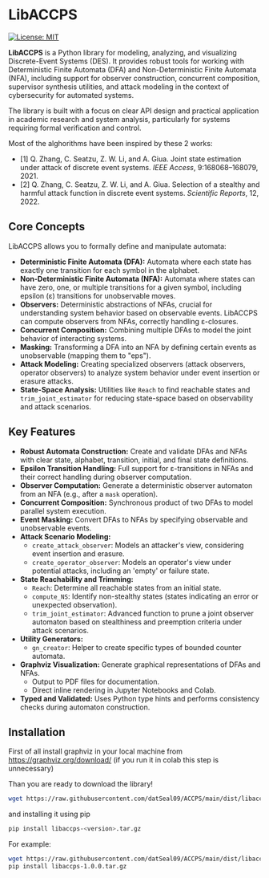 # LibACCPS

[![License: MIT](https://img.shields.io/badge/License-MIT-yellow.svg?style=flat-square)](https://opensource.org/licenses/MIT)

**LibACCPS** is a Python library for modeling, analyzing, and visualizing Discrete-Event Systems (DES). It provides robust tools for working with Deterministic Finite Automata (DFA) and Non-Deterministic Finite Automata (NFA), including support for observer construction, concurrent composition, supervisor synthesis utilities, and attack modeling in the context of cybersecurity for automated systems.

The library is built with a focus on clear API design and practical application in academic research and system analysis, particularly for systems requiring formal verification and control.

Most of the alghorithms have been inspired by these 2 works:
* \[1] Q. Zhang, C. Seatzu, Z. W. Li, and A. Giua. Joint state estimation under attack of discrete event systems. *IEEE Access*, 9:168068–168079, 2021.
* \[2] Q. Zhang, C. Seatzu, Z. W. Li, and A. Giua. Selection of a stealthy and harmful attack function in discrete event systems. *Scientific Reports*, 12, 2022.


## Core Concepts

LibACCPS allows you to formally define and manipulate automata:

* **Deterministic Finite Automata (DFA):** Automata where each state has exactly one transition for each symbol in the alphabet.
* **Non-Deterministic Finite Automata (NFA):** Automata where states can have zero, one, or multiple transitions for a given symbol, including epsilon (ε) transitions for unobservable moves.
* **Observers:** Deterministic abstractions of NFAs, crucial for understanding system behavior based on observable events. LibACCPS can compute observers from NFAs, correctly handling ε-closures.
* **Concurrent Composition:** Combining multiple DFAs to model the joint behavior of interacting systems.
* **Masking:** Transforming a DFA into an NFA by defining certain events as unobservable (mapping them to "eps").
* **Attack Modeling:** Creating specialized observers (attack observers, operator observers) to analyze system behavior under event insertion or erasure attacks.
* **State-Space Analysis:** Utilities like `Reach` to find reachable states and `trim_joint_estimator` for reducing state-space based on observability and attack scenarios.

## Key Features

* **Robust Automata Construction:** Create and validate DFAs and NFAs with clear state, alphabet, transition, initial, and final state definitions.
* **Epsilon Transition Handling:** Full support for ε-transitions in NFAs and their correct handling during observer computation.
* **Observer Computation:** Generate a deterministic observer automaton from an NFA (e.g., after a `mask` operation).
* **Concurrent Composition:** Synchronous product of two DFAs to model parallel system execution.
* **Event Masking:** Convert DFAs to NFAs by specifying observable and unobservable events.
* **Attack Scenario Modeling:**
    * `create_attack_observer`: Models an attacker's view, considering event insertion and erasure.
    * `create_operator_observer`: Models an operator's view under potential attacks, including an 'empty' or failure state.
* **State Reachability and Trimming:**
    * `Reach`: Determine all reachable states from an initial state.
    * `compute_NS`: Identify non-stealthy states (states indicating an error or unexpected observation).
    * `trim_joint_estimator`: Advanced function to prune a joint observer automaton based on stealthiness and preemption criteria under attack scenarios.
* **Utility Generators:**
    * `gn_creator`: Helper to create specific types of bounded counter automata.
* **Graphviz Visualization:** Generate graphical representations of DFAs and NFAs.
    * Output to PDF files for documentation.
    * Direct inline rendering in Jupyter Notebooks and Colab.
* **Typed and Validated:** Uses Python type hints and performs consistency checks during automaton construction.

## Installation
First of all install graphviz in your local machine from https://graphviz.org/download/ (if you run it in colab this step is unnecessary)

Than you are ready to download the library!

```bash
wget https://raw.githubusercontent.com/datSeal09/ACCPS/main/dist/libaccps-<version>.tar.gz -O libaccps-<version>.tar.gz
```
and installing it using pip
```bash
pip install libaccps-<version>.tar.gz
```
For example:
```bash
wget https://raw.githubusercontent.com/datSeal09/ACCPS/main/dist/libaccps-1.0.0.tar.gz -O libaccps-1.0.0.tar.gz
pip install libaccps-1.0.0.tar.gz
```
